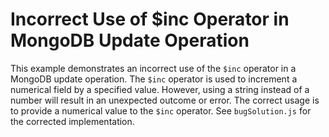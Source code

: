 # Incorrect Use of $inc Operator in MongoDB Update Operation
This example demonstrates an incorrect use of the `$inc` operator in a MongoDB update operation. The `$inc` operator is used to increment a numerical field by a specified value.  However, using a string instead of a number will result in an unexpected outcome or error. The correct usage is to provide a numerical value to the `$inc` operator.  See `bugSolution.js` for the corrected implementation.